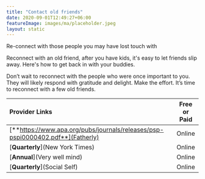 ```yaml
---
title: "Contact old friends"
date: 2020-09-01T12:49:27+06:00
featureImage: images/ma/placeholder.jpeg
layout: static
---
```


Re-connect with those people you may have lost touch with

Reconnect with an old friend, after you have kids, it's easy to let friends slip away. Here's how to get back in with your buddies.

Don’t wait to reconnect with the people who were once important to you. They will likely respond with gratitude and delight. Make the effort. It’s time to reconnect with a few old friends.

| Provider Links      | Free or Paid  |  
| :-----------          | :--------------:      |  
| [**https://www.apa.org/pubs/journals/releases/psp-pspi0000402.pdf**](Fatherly) | Online | 
| [**Quarterly**](New York Times) | Online | 
| [**Annual**](Very well mind) | Online | 
| [**Quarterly**](Social Self) | Online | 
  

<br/><br/>






